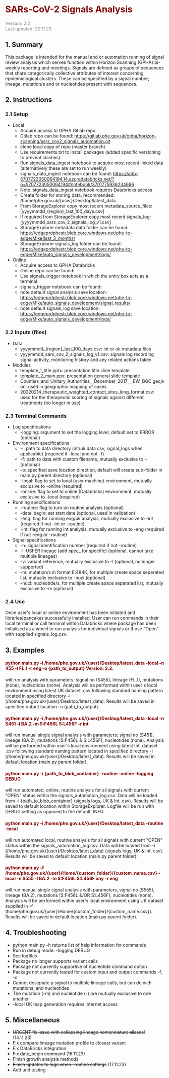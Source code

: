 # <span style="color:maroon">SARs-CoV-2 Signals Analysis</span>
<span style="color:grey">Version: 2.2.</span> \
<span style="color:grey">Last updated: 20.11.23.</span>


## 1. Summary

This package is intended for the manual and or automation running of signal review analysis which serves function within 
Horizon Scanning (GPHA) bi-weekly reporting and meetings.
Signals are defined as groups of sequences that share categorically collective attributes of interest concerning 
epidemiological clusters. These can be specified by a signal number; lineage, mutation/s and or nucleotides present with 
sequences.

## 2. Instructions

### 2.1 Setup
- Local
  - Acquire access to GPHA Gitlab repo
  - Gitlab repo can be found: https://gitlab.phe.gov.uk/gpha/horizon-scanning/sars_cov2_signals_automation.git
  - clone local copy of repo (master branch)
  - Use requirements.txt to install packages (added specific versioning to prevent clashes)
  - Run signals_data_ingest notebook to acquire most recent linked data (alternatively these are set to run weekly)
  - signals_data_ingest notebook can be found: 
  https://adb-5707723050064194.14.azuredatabricks.net/?o=5707723050064194#notebook/3701775936234666
  - Note. signals_data_ingest notebook requires Databricks access
  - Create folder for storing data, recommended: /home/phe.gov.uk/{user}/Desktop/latest_data
  - From StorageExplorer copy most recent metadata_source_files: [yyyymmdd_{region}_last_100_days.csv]
  - If required from StorageExplorer copy most recent signals_log: [yyyymmdd_sars_cov_2_signals_log_v1.csv]
  - StorageExplorer metadata data folder can be found: 
  https://edgeprdphestr.blob.core.windows.net/phe-to-edge/Mike/last_3_months/
  - StorageExplorer signals_log folder can be found: 
  https://edgeprdphestr.blob.core.windows.net/phe-to-edge/Mike/auto_signals_development/logs/
- Online
  - Acquire access to GPHA Databricks
  - Online repo can be found:
  - Use signals_trigger notebook in which the entry box acts as a terminal
  - signals_trigger notebook can be found:
  - note default signal analysis save location: 
  https://edgeprdphestr.blob.core.windows.net/phe-to-edge/Mike/auto_signals_development/signal_results/
  - note default signals_log save location:
  https://edgeprdphestr.blob.core.windows.net/phe-to-edge/Mike/auto_signals_development/logs/

  
### 2.2 Inputs (files)
- Data
  - yyyymmdd_{region}_last_100_days.csv: int or uk metadata files
  - yyyymmdd_sars_cov_2_signals_log_v1.csv: signals log recording signal activity, monitoring history and any related 
    actions taken
- Modules
  - template_1_title.pptx: presentation title slide template
  - template_2_main.ppx: presentation general slide template
  - Counties_and_Unitary_Authorities__December_2017___EW_BGC.geojson: used in geographic mapping of cases
  - 20220214_therapeutic_weighted_contact_sites_long_format.csv: used for the therapeutic scoring of signals against
    different treatments (no longer in use)

### 2.3 Terminal Commands
- Log specifications
  - -logging: argument to set the logging level, default set to ERROR (optional)
- Environment specifications
  - -i: path to data directory (int/uk data csv, signal_logs when applicable) (required if -local and not -f)
  - -f: path to data with custom filename, mutually exclusive to -i (optional)
  - -o: specified save location direction, default will create sub-folder in main.py parent directory (optional)
  - -local: flag to set to local (user machine) environment, mutually exclusive to -online (required)
  - -online: flag to set to online (Databricks) environment, mutually exclusive to -local (required)
- Running specifications
  - -routine: flag to turn on routine analysis (optional)
  - -date_begin: set start date (optional, used in validation)
  - -eng: flag for running eng/uk analysis, mutually exclusive to -int (required if not -int or -routine)
  - -int: flag for running int analysis, mutually exclusive to -eng (required if not -eng or -routine)
- Signal specifications
  - -n: signal identification number (required if not -routine)
  - -l: UShER lineage (add spec_ for specific) (optional, cannot take multiple lineages)
  - -v: variant reference, mutually exclusive to -l (optional, no longer supported)
  - -m: mutation/s in format E:484K, for multiple create space seperated list, mutually exclusive to -nucl (optional)
  - -nucl: nucleotide/s, for multiple create space separated list, mutually exclusive to -m (optional)

### 2.4 Use
Once user's local or online environment has been initiated and libraries/pancakes successfully installed. User can run 
commands in their local terminal or call terminal within Databricks where package has been initialised as a wheel to 
run analysis for individual signals or those "Open" with supplied signals_log.csv.

## 3. Examples
#### <span style="color:maroon">python main.py -i /home/phe.gov.uk/{user}/Desktop/latest_data -local -n 455 -l FL.1 -r eng -o {path_to_output} Version: 2.2.</span> 
will run analysis with parameters; signal no (S455), lineage (FL.1), mutations (none), nucleotides (none). Analysis will
be performed within user's local environment using latest UK dataset .csv following standard naming pattern located in
specified directory -i (/home/phe.gov.uk/{user}/Desktop/latest_data). Results will be saved in specified output location
-o (path_to_output).

#### <span style="color:maroon">python main.py -i /home/phe.gov.uk/{user}/Desktop/latest_data -local -n S451 -l BA.2 -m S:F456L S:L456F -r int</span> 
will run manual single signal analysis with parameters; signal no (S451), lineage (BA.2), mutations (S:F456L & S:L456F),
nucleotides (none). Analysis will be performed within user's local environment using latest Int. dataset .csv following 
standard naming pattern located in specified directory -i (/home/phe.gov.uk/{user}/Desktop/latest_data). Results will be
saved in default location (main.py parent folder).

#### <span style="color:maroon">python main.py -i {path_to_blob_container} -routine -online -logging DEBUG</span> 
will run automated, online, routine analysis for all signals with current "OPEN" status within the
signals_automation_log.csv. Data will be loaded from -i {path_to_blob_container} (signals logs, UK & Int. csv). Results 
will be saved to default location within StorageExplorer. Logfile will be run with DEBUG setting as opposed to the 
default, INFO.

#### <span style="color:maroon">python main.py -i /home/phe.gov.uk/{user}/Desktop/latest_data -routine -local</span> 
will run automated local, routine analysis for all signals with current "OPEN" status within the 
signals_automation_log.csv. Data will be loaded from -i (/home/phe.gov.uk/{user}/Desktop/latest_data) (signals logs, UK
& Int. csv). Results will be saved to default location (main.py parent folder).

#### <span style="color:maroon">python main.py -f /home/phe.gov.uk/{user}/Home/{custom_folder}/{custom_name.csv} - local -n S555 -l BA.2 -m S:F456L S:L456F any -r eng</span>  
will run manual single signal analysis with parameters, signal no (S555), lineage (BA.2), mutations (S:F456L &/OR 
S:L456F), nucleotides (none). Analysis will be performed within user's local environment using UK dataset supplied in -f
(home/phe.gov.uk/{user}/Home/{custom_folder}/{custom_name.csv}). Results will be saved in default location (main.py 
parent folder).

## 4. Troubleshooting
- python main.py -h returns list of help information for commands
- Run in debug mode: -logging DEBUG
- See logfiles
- Package no longer supports variant calls
- Package not currently supportive of nucleotide command option
- Package not currently tested for custom input and output commands -f, -o
- Cannot designate a signal to multiple lineage calls, but can do with mutations, and nucleotides
- The mutation (-m) and nucleotide (-) are mutually exclusive to one another
- -local UK map generation requires internet access

## 5. Miscellaneous
- ~~URGENT fix issue with collapsing lineage nomenclature aliases!~~ (14.11.23)
- Fix compare lineage mutation profile to closest variant
- Fix DataBricks integration
- ~~Fix date_begin command~~ (16.11.23)
- Finish growth analysis methods
- ~~Finish updates to logs when -routine settings~~ (17.11.23)
- Add unit testing
